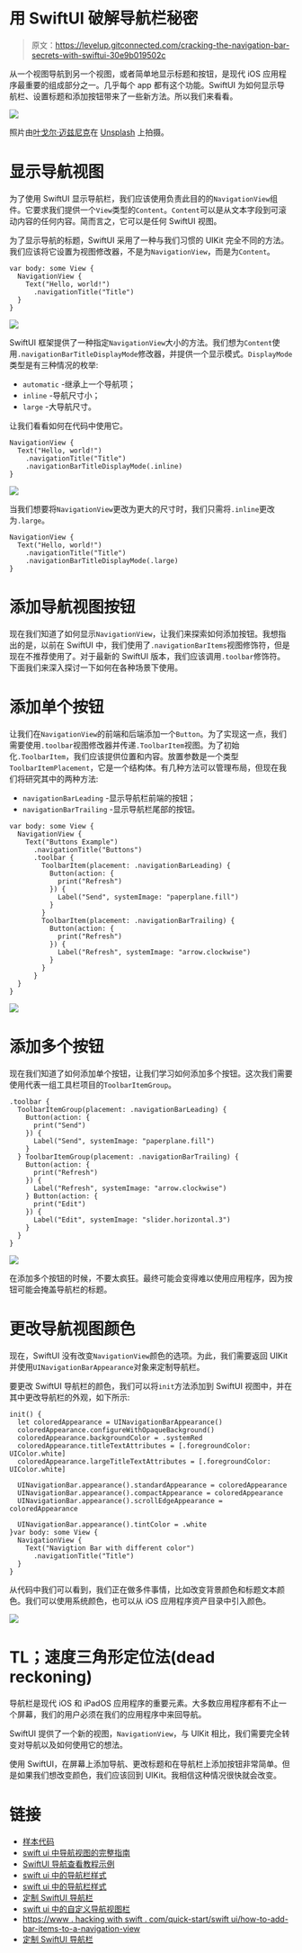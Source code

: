 # 用 SwiftUI 破解导航栏秘密

> 原文：<https://levelup.gitconnected.com/cracking-the-navigation-bar-secrets-with-swiftui-30e9b019502c>

从一个视图导航到另一个视图，或者简单地显示标题和按钮，是现代 iOS 应用程序最重要的组成部分之一。几乎每个 app 都有这个功能。SwiftUI 为如何显示导航栏、设置标题和添加按钮带来了一些新方法。所以我们来看看。

![](img/dc12810ed7db096327b1bac98bc70c05.png)

照片由[叶戈尔·迈兹尼克](https://unsplash.com/@vonshnauzer)在 [Unsplash](https://unsplash.com/?utm_source=medium&utm_medium=referral) 上拍摄。

# 显示导航视图

为了使用 SwiftUI 显示导航栏，我们应该使用负责此目的的`NavigationView`组件。它要求我们提供一个`View`类型的`Content`。`Content`可以是从文本字段到可滚动内容的任何内容。简而言之，它可以是任何 SwiftUI 视图。

为了显示导航的标题，SwiftUI 采用了一种与我们习惯的 UIKit 完全不同的方法。我们应该将它设置为视图修改器，不是为`NavigationView`，而是为`Content`。

```
var body: some View {
  NavigationView {
    Text("Hello, world!")
      .navigationTitle("Title")
  }
}
```

![](img/aa3ad8efbcabe5c23c163299c2b66284.png)

SwiftUI 框架提供了一种指定`NavigationView`大小的方法。我们想为`Content`使用`.navigationBarTitleDisplayMode`修改器，并提供一个显示模式。`DisplayMode`类型是有三种情况的枚举:

*   `automatic` -继承上一个导航项；
*   `inline` -导航尺寸小；
*   `large` -大导航尺寸。

让我们看看如何在代码中使用它。

```
NavigationView {
  Text("Hello, world!")
    .navigationTitle("Title")
    .navigationBarTitleDisplayMode(.inline)     
}
```

![](img/9756b5bc70400265e7ca38031c4c7d61.png)

当我们想要将`NavigationView`更改为更大的尺寸时，我们只需将`.inline`更改为`.large`。

```
NavigationView {
  Text("Hello, world!")
    .navigationTitle("Title")
    .navigationBarTitleDisplayMode(.large)
}
```

# 添加导航视图按钮

现在我们知道了如何显示`NavigationView`，让我们来探索如何添加按钮。我想指出的是，以前在 SwiftUI 中，我们使用了`.navigationBarItems`视图修饰符，但是现在不推荐使用了。对于最新的 SwiftUI 版本，我们应该调用`.toolbar`修饰符。下面我们来深入探讨一下如何在各种场景下使用。

# 添加单个按钮

让我们在`NavigationView`的前端和后端添加一个`Button`。为了实现这一点，我们需要使用`.toolbar`视图修改器并传递`.ToolbarItem`视图。为了初始化`.ToolbarItem`，我们应该提供位置和内容。放置参数是一个类型`ToolbarItemPlacement`，它是一个结构体。有几种方法可以管理布局，但现在我们将研究其中的两种方法:

*   `navigationBarLeading` -显示导航栏前端的按钮；
*   `navigationBarTrailing` -显示导航栏尾部的按钮。

```
var body: some View {
  NavigationView {
    Text("Buttons Example")
      .navigationTitle("Buttons")
      .toolbar {
        ToolbarItem(placement: .navigationBarLeading) {
          Button(action: {
            print("Refresh")
          }) {
            Label("Send", systemImage: "paperplane.fill")
          }
        }
        ToolbarItem(placement: .navigationBarTrailing) {
          Button(action: {
            print("Refresh")
          }) {
            Label("Refresh", systemImage: "arrow.clockwise")
          }
        }
      }
  }
}
```

![](img/04e4868a715dee25477f6fd7834f88de.png)

# 添加多个按钮

现在我们知道了如何添加单个按钮，让我们学习如何添加多个按钮。这次我们需要使用代表一组工具栏项目的`ToolbarItemGroup`。

```
.toolbar {
  ToolbarItemGroup(placement: .navigationBarLeading) {
    Button(action: {
      print("Send")
    }) {
      Label("Send", systemImage: "paperplane.fill")
    }
  } ToolbarItemGroup(placement: .navigationBarTrailing) {
    Button(action: {
      print("Refresh")
    }) {
      Label("Refresh", systemImage: "arrow.clockwise")
    } Button(action: {
      print("Edit")
    }) {
      Label("Edit", systemImage: "slider.horizontal.3")
    }
  }
}
```

![](img/f38f15cf43a8f2851f71e769bcf70936.png)

在添加多个按钮的时候，不要太疯狂。最终可能会变得难以使用应用程序，因为按钮可能会掩盖导航栏的标题。

# 更改导航视图颜色

现在，SwiftUI 没有改变`NavigationView`颜色的选项。为此，我们需要返回 UIKit 并使用`UINavigationBarAppearance`对象来定制导航栏。

要更改 SwiftUI 导航栏的颜色，我们可以将`init`方法添加到 SwiftUI 视图中，并在其中更改导航栏的外观，如下所示:

```
init() {
  let coloredAppearance = UINavigationBarAppearance()
  coloredAppearance.configureWithOpaqueBackground()
  coloredAppearance.backgroundColor = .systemRed
  coloredAppearance.titleTextAttributes = [.foregroundColor: UIColor.white]
  coloredAppearance.largeTitleTextAttributes = [.foregroundColor: UIColor.white]

  UINavigationBar.appearance().standardAppearance = coloredAppearance
  UINavigationBar.appearance().compactAppearance = coloredAppearance
  UINavigationBar.appearance().scrollEdgeAppearance = coloredAppearance

  UINavigationBar.appearance().tintColor = .white
}var body: some View {
  NavigationView {
    Text("Navigtion Bar with different color")
      .navigationTitle("Title")
  }
}
```

从代码中我们可以看到，我们正在做多件事情，比如改变背景颜色和标题文本颜色。我们可以使用系统颜色，也可以从 iOS 应用程序资产目录中引入颜色。

![](img/feca85cd078663488a98427f370cd470.png)

# TL；速度三角形定位法(dead reckoning)

导航栏是现代 iOS 和 iPadOS 应用程序的重要元素。大多数应用程序都有不止一个屏幕，我们的用户必须在我们的应用程序中来回导航。

SwiftUI 提供了一个新的视图，`NavigationView`，与 UIKit 相比，我们需要完全转变对导航以及如何使用它的想法。

使用 SwiftUI，在屏幕上添加导航、更改标题和在导航栏上添加按钮非常简单。但是如果我们想改变颜色，我们应该回到 UIKit。我相信这种情况很快就会改变。

# 链接

*   [样本代码](https://github.com/fassko/SwiftUINavigationView)
*   [swift ui 中导航视图的完整指南](https://www.hackingwithswift.com/articles/216/complete-guide-to-navigationview-in-swiftui)
*   [SwiftUI 导航查看教程示例](https://www.simpleswiftguide.com/swiftui-navigationview-tutorial-with-examples/)
*   [swift ui 中的导航栏样式](https://youtu.be/kCJyhG8zjvY)
*   [swift ui 中的导航栏样式](https://swiftuirecipes.com/blog/navigation-bar-styling-in-swiftui)
*   [定制 SwiftUI 导航栏](https://medium.com/@francisco.gindre/customizing-swiftui-navigation-bar-8369d42b8805)
*   [swift ui 中的自定义导航视图栏](https://medium.com/swlh/custom-navigationview-bar-in-swiftui-4b782eb68e94)
*   [https://www . hacking with swift . com/quick-start/swift ui/how-to-add-bar-items-to-a-navigation-view](https://www.hackingwithswift.com/quick-start/swiftui/how-to-add-bar-items-to-a-navigation-view)
*   [定制 SwiftUI 导航栏](https://medium.com/@francisco.gindre/customizing-swiftui-navigation-bar-8369d42b8805)